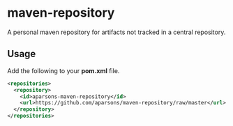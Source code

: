 maven-repository
================

A personal maven repository for artifacts not tracked in a central repository.

Usage
-----
Add the following to your **pom.xml** file.
```xml
<repositories>
  <repository>
    <id>aparsons-maven-repository</id>
    <url>https://github.com/aparsons/maven-repository/raw/master</url>
  </repository>
</repositories>
```

